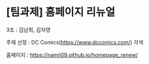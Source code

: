 # [팀과제] 홈페이지 리뉴얼

3조 : 김남희, 김자영

주제 선정 : DC Comics(https://www.dccomics.com/) 각색

홈페이지 : https://namii09.github.io/homepage_renew/
